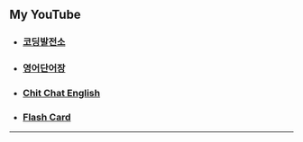 ## My YouTube
- ### [코딩발전소](https://www.youtube.com/@cdbjs) 
- ### [영어단어장](https://www.youtube.com/@EK-V-Book) 
- ### [Chit Chat English](https://www.youtube.com/@chitchat-english/)
- ### [Flash Card](https://www.youtube.com/@FlashCard-KE/)
---